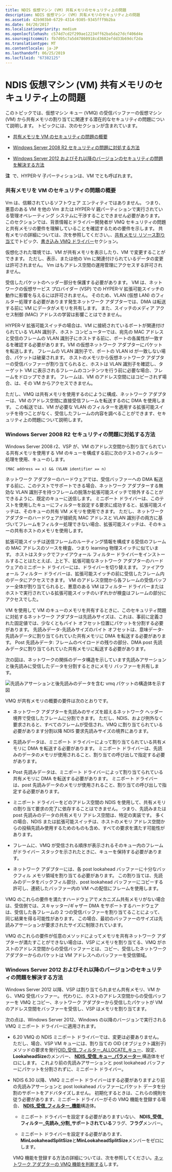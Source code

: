 ```yaml
---
title: NDIS 仮想マシン (VM) 共有メモリのセキュリティ上の問題
description: NDIS 仮想マシン (VM) 共有メモリのセキュリティ上の問題
ms.assetid: 42b903b0-6729-4314-9305-9345fff9b2ba
ms.date: 04/20/2017
ms.localizationpriority: medium
ms.openlocfilehash: c574d7cd2f299ae12234ff62ba5da27dcf406d4e
ms.sourcegitcommit: fb7d95c7a5d47860918cd3602efdd33b69dcf2da
ms.translationtype: MT
ms.contentlocale: ja-JP
ms.lasthandoff: 06/25/2019
ms.locfileid: "67382125"
---
```

# <a name="security-issues-with-ndis-virtual-machine-vm-shared-memory"></a>NDIS 仮想マシン (VM) 共有メモリのセキュリティ上の問題





このトピックでは、仮想マシン キュー (VMQ) の受信バッファーの仮想マシン (VM) から共有メモリの割り当てに関連する潜在的なセキュリティの問題について説明します。 トピックには、次のセクションが含まれています。

-   [共有メモリを VM のセキュリティの問題の概要](#overview)

-   [Windows Server 2008 R2 セキュリティの問題に対処する方法](#ndis620)

-   [Windows Server 2012 およびそれ以降のバージョンのセキュリティの問題を解決する方法](#ndis630)

**注**  で、HYPER-V 子パーティションは、VM でとも呼ばれます。

 

### <a href="" id="overview"></a>共有メモリを VM のセキュリティの問題の概要

Vm は、信頼されているソフトウェア エンティティではありません。 つまり、悪意のある VM を他の Vm または HYPER-V 親パーティションで実行されている管理オペレーティング システムに干渉することできません必要があります。 このセクションでは、背景情報とドライバー開発者が VMQ セキュリティの問題と共有メモリの要件を理解していることを確認するための要件を示します。 共有メモリの詳細については、次を参照してください。、[共有メモリ リソース割り当て](shared-memory-resource-allocation.md)でトピック、[書き込み VMQ ドライバー](writing-vmq-drivers.md)セクション。

仮想化された環境では、VM が共有メモリを表示したり、VM で変更することができます。 ただし、表示、または他の Vm に関連付けられているデータの変更は許可されません。 Vm はもアドレス空間の運用管理にアクセスする許可されません。

受信したパケットのヘッダー部分を保護する必要があります。 VM は、ネットワークの仮想サービス プロバイダー (VSP) での HYPER-V 拡張可能スイッチの動作に影響を与えるには許可されません。 そのため、VLAN (仮想 LAN) のフィルター処理する必要があります発生ネットワーク アダプターでは、DMA は転送する前に VM にデータがメモリを共有します。 また、スイッチのメディア アクセス制御 (MAC) アドレスの学習は影響ことはできません。

HYPER-V 拡張可能スイッチの場合は、VM に接続されているポートが関連付けられている VLAN 識別子、ホスト コンピューターでは、宛先の MAC アドレスと受信のフレームの VLAN 識別子にホストする前に、ポートの各属性が一致するを確認する必要があります。VM の仮想ネットワーク アダプターにパケットを転送します。 フレームの VLAN 識別子で、ポートの VLAN id が一致しない場合、パケットは破棄されます。 ホストのメモリから仮想ネットワーク アダプターの受信バッファーが割り当てられると、ホストは VLAN 識別子を確認し、ターゲット VM に表示されるフレームのコンテンツを行う前に必要な場合、フレームをドロップできます。 フレームは、VM のアドレス空間にはコピーされず場合、は、その VM からアクセスできません。

ただし、VMQ は共有メモリを使用するのにように構成、ネットワーク アダプターは、VM のアドレス空間に直接受信フレームを転送するのに DMA を使用します。 この転送では、VM が必要な VLAN のフィルターを適用する拡張可能スイッチを待つことがなく、受信したフレームの内容を調べることができます、セキュリティ上の問題について説明します。

### <a href="" id="ndis620"></a>Windows Server 2008 R2 セキュリティの問題に対処する方法

Windows Server 2008 r2、VSP が、VM のアドレス空間から割り当てられている共有メモリを使用する VM のキューを構成する前に次のテストのフィルター処理を使用、キューのします。

```syntax
(MAC address == x) && (VLAN identifier == n)
```

ネットワーク アダプターのハードウェアでは、受信バッファーへの DMA 転送する前に、このテストでサポートできる場合、ネットワーク アダプターする無効な VLAN 識別子を持つフレームの脱落か拡張可能スイッチで除外することができるように、既定のキューに送信します。 ミニポート ドライバーは、このテストを使用したキューにフィルターを設定する要求に成功すると、拡張可能スイッチは、そのキューの共有 VM メモリを使用できます。 ただし、ネットワーク アダプターのハードウェアが接続先 MAC アドレスと VLAN 識別子の両方に基づいてフレームをフィルター処理できない場合、拡張可能スイッチは、そのキューの共有ホストのメモリを使用します。

拡張可能スイッチは送信フレームのルーティング情報を構成する受信のフレームの MAC アドレスのソースを検査、つまり learning 物理スイッチに似ています。 ホストはスタックでファイアウォール フィルター ドライバーをインストールすることはたとえば、上と下、拡張可能なネットワーク アダプターのハードウェアのミニポート ドライバーには、ドライバーを切り替えます。 ファイアウォール フィルター ドライバーは、拡張可能スイッチの前に受信したフレーム内のデータにアクセスできます。 VM のアドレス空間から各フレームの受信バッファー全体が割り当てられると、悪意のある VM はフィルター ドライバーまたはホストで実行されている拡張可能スイッチのいずれかが検査はフレームの部分にアクセスでした。

VM を使用して VM のキューのメモリを共有するときに、このセキュリティ問題に対処するネットワーク アダプターは先読みサイズは、これは、事前に定義された固定値では、少なくともバイト オフセット位置にパケットを分割する必要があります。 先読みデータ-先読みサイズのバイト オフセットは、意味データ-先読みデータに割り当てられていた共有メモリに DMA を転送する必要があります。 Post 先読みデータ: フレームのペイロードの残りの部分、DMA post 先読みデータに割り当てられていた共有メモリに転送する必要があります。

次の図は、ネットワークの関係のデータ構造を示しています先読みアサーションと後先読みに受信したデータを分割するときにメモリ バッファーを共有します。

![先読みアサーションと後先読みのデータを含む vmq パケットの構造体を示す図](images/vmqpacket.png)

VMQ が共有メモリの概要の要件は次のとおりです。

-   ネットワーク アダプターを先読みのサイズを超えるネットワーク ヘッダー境界で受信したフレームに分割できます。 ただし、NDIS、および例外なく要求されると、すべてのフレームが受信され、VMQ に割り当てられている必要があります分割以降 NDIS 要求先読みサイズの境界にあります。

-   先読みデータは、ミニポート ドライバーによって割り当てられている共有メモリに DMA を転送する必要があります。 ミニポート ドライバーは、先読みのデータのメモリが使用されること、割り当ての呼び出しで指定する必要があります。

-   Post 先読みデータは、ミニポート ドライバーによって割り当てられている共有メモリに DMA を転送する必要があります。 ミニポート ドライバーは、post 先読みデータのメモリが使用されること、割り当ての呼び出しで指定する必要があります。

-   ミニポート ドライバーをどのアドレス空間の NDIS を使用して、共有メモリの割り当て要求の完了に依存することはできません。 つまり、先読みまたは post 先読みのデータの共有メモリ アドレス空間は、特定の実装です。 多くの場合、NDIS または拡張可能スイッチは、ホストのメモリ アドレス空間からの投稿先読み使用するためのものも含め、すべての要求を満たす可能性があります。

-   フレームに、VMQ が受信される順序が表示されるそのキュー内のフレームがドライバー スタックを示されたときに、キューを保持する必要があります。

-   ネットワーク アダプターには、各 post lookahead バッファーに十分なバックフィル メモリ領域を割り当てる必要があります。 この割り当ては、先読みのデータをバックフィル部分、post lookahead バッファーにコピーする許可し、連続したバッファー内の VM への配信にフレームを使用します。

VMQ のこれらの要件を満たすハードウェアでメカニズム共有メモリがない場合は、受信側では、スキャッター/ギャザー DMA をサポートするハードウェアは、受信した各フレームの 2 つの受信バッファーを割り当てることによって、同じ結果を得る可能性があります。 この場合、最初のバッファーのサイズは先読みアサーションが要求されたサイズに制限されています。

VMQ のこれらの要件が任意のメソッドによってメモリを共有ネットワーク アダプターが満たすことができない場合は、VSP にメモリを割り当てる、VMQ がホストのアドレス空間からの受信バッファーとは、コピー、受信したネットワーク アダプターからのパケットは VM アドレスへのバッファーを受信領域。

### <a href="" id="ndis630"></a>Windows Server 2012 およびそれ以降のバージョンのセキュリティの問題を解決する方法

Windows Server 2012 以降、VSP は割り当てられません共有メモリ、VM から、VMQ 受信バッファー。 代わりに、ホストのアドレス空間からの受信バッファーを VMQ とコピー、ネットワーク アダプターから受信したパケットが VM のアドレス空間をバッファーを受信し、VSP はメモリを割り当てます。

次の点は、Windows Server 2012、Windows の以降のバージョンで実行される VMQ ミニポート ドライバーに適用されます。

-   6\.20 VMQ の NDIS ミニポート ドライバーでは、変更は必要ありません。 ただし、場合、VSP VM キューには、割り当ての OID (オブジェクト識別子) メソッドの要求を発行[OID\_受信\_フィルター\_ALLOCATE\_キュー](https://docs.microsoft.com/windows-hardware/drivers/network/oid-receive-filter-allocate-queue)、設定、 **LookaheadSize**のメンバー、 [ **NDIS\_受信\_キュー\_パラメーター** ](https://docs.microsoft.com/windows-hardware/drivers/ddi/content/ntddndis/ns-ntddndis-_ndis_receive_queue_parameters)構造体をゼロにします。 これより前の先読みアサーションと post lookahead バッファーにパケットを分割されずに、ミニポート ドライバー。

-   NDIS 6.30 以降、VMQ ミニポート ドライバーはする必要がありますより前の先読みアサーションと post lookahead バッファーにパケット データを分割のサポートをアドバタイズしません。 初期化するときは、これらの規則を従う必要があります、ミニポート ドライバーがその VMQ 機能を登録する場合、 [ **NDIS\_受信\_フィルター\_機能**](https://docs.microsoft.com/windows-hardware/drivers/ddi/content/ntddndis/ns-ntddndis-_ndis_receive_filter_capabilities)構造体。

    -   ミニポート ドライバーを設定する必要がありますいない、 **NDIS\_受信\_フィルター\_先読み\_分割\_サポートされている**フラグ、**フラグ**メンバー。

    -   ミニポート ドライバーを設定する必要があります、 **MinLookaheadSplitSize**と**MinLookaheadSplitSize**メンバーをゼロにします。

    VMQ 機能を登録する方法の詳細については、次を参照してください。[ネットワーク アダプターの VMQ 機能を判断する](determining-the-vmq-capabilities-of-a-network-adapter.md)します。

 

 





